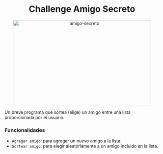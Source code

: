 <h1 align="center"> Challenge Amigo Secreto </h1>

<p align="center">
  <img width="450" height="277" alt="amigo-secreto" align="middle" src="https://github.com/user-attachments/assets/648e4f83-f61d-451c-90d6-7746c410f764"/>
</p>

<p> Un breve programa que sortea (elige) un amigo entre una lista proporcionada por el usuario. </p>

### Funcionalidades
- ``` Agregar amigo ```: para agregar un nuevo amigo a la lista.
- ``` Sortear amigo ```: para elegir aleatoriamente a un amigo incluido en la lista.
